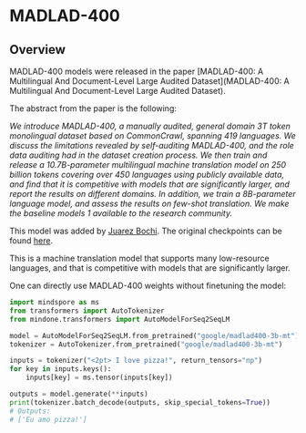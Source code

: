 <!--Copyright 2023 The HuggingFace Team. All rights reserved.

Licensed under the Apache License, Version 2.0 (the "License"); you may not use this file except in compliance with
the License. You may obtain a copy of the License at

http://www.apache.org/licenses/LICENSE-2.0

Unless required by applicable law or agreed to in writing, software distributed under the License is distributed on
an "AS IS" BASIS, WITHOUT WARRANTIES OR CONDITIONS OF ANY KIND, either express or implied. See the License for the
specific language governing permissions and limitations under the License.

⚠️ Note that this file is in Markdown but contains specific syntax for our doc-builder (similar to MDX) that may not be
rendered properly in your Markdown viewer.

-->

# MADLAD-400

## Overview

MADLAD-400 models were released in the paper [MADLAD-400: A Multilingual And Document-Level Large Audited Dataset](MADLAD-400: A Multilingual And Document-Level Large Audited Dataset).

The abstract from the paper is the following:

*We introduce MADLAD-400, a manually audited, general domain 3T token monolingual dataset based on CommonCrawl, spanning 419 languages. We discuss
the limitations revealed by self-auditing MADLAD-400, and the role data auditing
had in the dataset creation process. We then train and release a 10.7B-parameter
multilingual machine translation model on 250 billion tokens covering over 450
languages using publicly available data, and find that it is competitive with models
that are significantly larger, and report the results on different domains. In addition, we train a 8B-parameter language model, and assess the results on few-shot
translation. We make the baseline models 1
available to the research community.*

This model was added by [Juarez Bochi](https://huggingface.co/jbochi). The original checkpoints can be found [here](https://github.com/google-research/google-research/tree/master/madlad_400).

This is a machine translation model that supports many low-resource languages, and that is competitive with models that are significantly larger.

One can directly use MADLAD-400 weights without finetuning the model:

```python
import mindspore as ms
from transformers import AutoTokenizer
from mindone.transformers import AutoModelForSeq2SeqLM

model = AutoModelForSeq2SeqLM.from_pretrained("google/madlad400-3b-mt")
tokenizer = AutoTokenizer.from_pretrained("google/madlad400-3b-mt")

inputs = tokenizer("<2pt> I love pizza!", return_tensors="np")
for key in inputs.keys():
    inputs[key] = ms.tensor(inputs[key])

outputs = model.generate(**inputs)
print(tokenizer.batch_decode(outputs, skip_special_tokens=True))
# Outputs:
# ['Eu amo pizza!']
```
